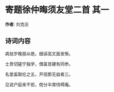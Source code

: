 # 寄题徐仲晦须友堂二首  其一

**作者**: 刘克庄

## 诗词内容

病翁岁晚朋从绝，细读高文面发惭。

士贵切磋宁独学，僧虽苦硬有同参。

名堂盖取伦之五，开径那无益者三。

见说户庭来不拒，傥分半席待樗庵。

